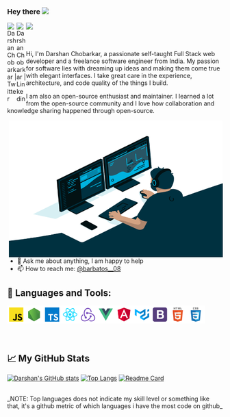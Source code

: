 ### Hey there <img src="https://media.giphy.com/media/hvRJCLFzcasrR4ia7z/giphy.gif" width="25px">

<a href="https://twitter.com/barbatos__08">
  <img align="left" alt="Darshan Chobarkar | Twitter" width="22px" src="https://raw.githubusercontent.com/peterthehan/peterthehan/master/assets/twitter.svg" />
</a>

<a href="https://www.linkedin.com/in/dchobarkar/">
  <img align="left" alt="Darshan Chobarkar | Linkedin" width="22px" src="https://raw.githubusercontent.com/peterthehan/peterthehan/master/assets/linkedin.svg" />
</a>

![](https://visitor-badge.glitch.me/badge?page_id=dchobarkar.dchobarkar)

<br />

Hi, I'm Darshan Chobarkar, a passionate self-taught Full Stack web developer and a freelance software engineer from India. My passion for software lies with dreaming up ideas and making them come true with elegant interfaces. I take great care in the experience, architecture, and code quality of the things I build.

I am also an open-source enthusiast and maintainer. I learned a lot from the open-source community and I love how collaboration and knowledge sharing happened through open-source.

  <img align="right" alt="Darshan Coding" src="https://github.com/dchobarkar/dchobarkar/blob/main/DarshanCoding.gif?raw=true" width="500" height="320" />
  <br />
  <br />
  
- 💬 Ask me about anything, I am happy to help
- 📫 How to reach me: [@barbatos__08](https://twitter.com/barbatos__08)

## 🔨 Languages and Tools:

<a href="https://www.javascript.com/" target="_blank"> 
  <img align="left" alt="Javascript" height="42px" src="https://github.com/dchobarkar/dchobarkar/blob/main/assets/javascript.png" /> 
</a>
<a href="https://nodejs.org/en/" target="_blank">
  <img align="left" alt="Node" height ="42px" src="https://github.com/dchobarkar/dchobarkar/blob/main/assets/node.png" />
</a>
<a href="https://www.typescriptlang.org/" target="_blank"> 
  <img align="left" alt="TypeScript" height ="42px" src="https://github.com/dchobarkar/dchobarkar/blob/main/assets/typescript.png" /> 
</a>
<a href="https://reactjs.org/" target="_blank">
  <img align="left" alt="ReactJs" height ="42px" src="https://github.com/dchobarkar/dchobarkar/blob/main/assets/react.png" />
</a>
<a href="https://redux.js.org/" target="_blank">
  <img align="left" alt="Redux" height ="42px" src="https://github.com/dchobarkar/dchobarkar/blob/main/assets/redux.png" />
</a>
<a href="https://vuejs.org/" target="_blank"> 
  <img align="left" alt="VueJs" height ="42px" src="https://github.com/dchobarkar/dchobarkar/blob/main/assets/vue.png" /> 
</a>
<a href="https://angular.io/" target="_blank"> 
  <img align="left" alt="Angular" height ="42px"  src="https://github.com/dchobarkar/dchobarkar/blob/main/assets/angular.png" /> 
</a>
<a href="https://material-ui.com/" target="_blank">
  <img align="left" alt="Material-ui" height ="42px" src="https://github.com/dchobarkar/dchobarkar/blob/main/assets/material-ui.png" />
</a>
<a href="https://getbootstrap.com/" target="_blank"> 
  <img align="left" alt="Bootstrap" height ="42px" src="https://github.com/dchobarkar/dchobarkar/blob/main/assets/bootstrap.png" />
</a>
<a href="https://html.com/" target="_blank">
  <img align="left" alt="HTML" height ="42px" src="https://github.com/dchobarkar/dchobarkar/blob/main/assets/html.png" />
</a>
<a href="https://developer.mozilla.org/en-US/docs/Web/CSS" target="_blank"> 
  <img alt="CSS" height='42px' src="https://github.com/dchobarkar/dchobarkar/blob/main/assets/css.png"/> 
</a>

  <br />
  <br />
  <br />

## 📈 My GitHub Stats

[![Darshan's GitHub stats](https://github-readme-stats.vercel.app/api?username=dchobarkar&count_private=true&show_icons=true&theme=dark)]()
[![Top Langs](https://github-readme-stats.vercel.app/api/top-langs/?username=dchobarkar&layout=compact&theme=dark)](https://github.com/anuraghazra/github-readme-stats)
[![Readme Card](https://github-readme-stats.vercel.app/api/pin/?username=dchobarkar&repo=Smart_India_Hackathon_2019_Paytm&theme=dark)]()

<br>
_NOTE: Top languages does not indicate my skill level or something like that, it's a github metric of which languages i have the most code on github_
